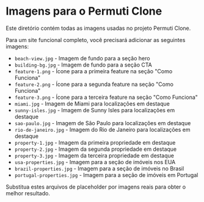 # Imagens para o Permuti Clone

Este diretório contém todas as imagens usadas no projeto Permuti Clone.

Para um site funcional completo, você precisará adicionar as seguintes imagens:

- `beach-view.jpg` - Imagem de fundo para a seção hero
- `building-bg.jpg` - Imagem de fundo para a seção CTA
- `feature-1.png` - Ícone para a primeira feature na seção "Como Funciona"
- `feature-2.png` - Ícone para a segunda feature na seção "Como Funciona"
- `feature-3.png` - Ícone para a terceira feature na seção "Como Funciona"
- `miami.jpg` - Imagem de Miami para localizações em destaque
- `sunny-isles.jpg` - Imagem de Sunny Isles para localizações em destaque
- `sao-paulo.jpg` - Imagem de São Paulo para localizações em destaque
- `rio-de-janeiro.jpg` - Imagem do Rio de Janeiro para localizações em destaque
- `property-1.jpg` - Imagem da primeira propriedade em destaque
- `property-2.jpg` - Imagem da segunda propriedade em destaque
- `property-3.jpg` - Imagem da terceira propriedade em destaque
- `usa-properties.jpg` - Imagem para a seção de imóveis nos EUA
- `brazil-properties.jpg` - Imagem para a seção de imóveis no Brasil
- `portugal-properties.jpg` - Imagem para a seção de imóveis em Portugal

Substitua estes arquivos de placeholder por imagens reais para obter o melhor resultado. 